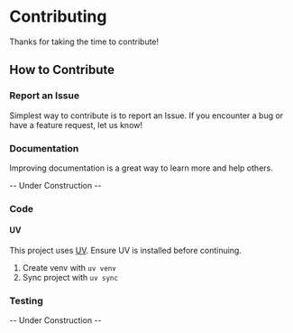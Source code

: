 # Contributing

Thanks for taking the time to contribute!

## How to Contribute

### Report an Issue

Simplest way to contribute is to report an Issue.
If you encounter a bug or have a feature request, let us know!

### Documentation

Improving documentation is a great way to learn more and help others.

-- Under Construction --

### Code

#### UV

This project uses [UV](https://docs.astral.sh/uv/). Ensure UV is installed before continuing.

1. Create venv with `uv venv`
2. Sync project with `uv sync`

### Testing

-- Under Construction --
